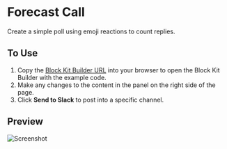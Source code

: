 # Forecast Call

Create a simple poll using emoji reactions to count replies.

## To Use

1. Copy the [Block Kit Builder URL][url] into your browser to open the Block Kit Builder with the example code.
2. Make any changes to the content in the panel on the right side of the page.
3. Click **Send to Slack** to post into a specific channel.

## Preview

![][screenshot]

[url]: https://api.slack.com/tools/block-kit-builder?mode=message&blocks=%5B%7B%22type%22%3A%22section%22%2C%22text%22%3A%7B%22type%22%3A%22mrkdwn%22%2C%22text%22%3A%22%3Abar_chart%3A%20*Latest%20Services%20Forecast*%5Cn%5CnVertical%20Commit%3A%20*%24400k*%20%7C%20Upside%3A%20*%24600k*%20%5Cn_Comments%3A%20_%22%7D%7D%2C%7B%22type%22%3A%22divider%22%7D%2C%7B%22type%22%3A%22section%22%2C%22fields%22%3A%5B%7B%22type%22%3A%22mrkdwn%22%2C%22text%22%3A%22*Team%20Grillo%3A*%5CnCommit%3A%20%24100k%20%7C%20Upside%3A%20%24150k%20%5Cn_Specific%20deals%3A_%22%7D%2C%7B%22type%22%3A%22mrkdwn%22%2C%22text%22%3A%22*Team%20Adrian%3A*%5CnCommit%3A%20%24100k%20%7C%20Upside%3A%20%24150k%20%5Cn_Specific%20deals%3A_%22%7D%5D%7D%2C%7B%22type%22%3A%22divider%22%7D%2C%7B%22type%22%3A%22section%22%2C%22fields%22%3A%5B%7B%22type%22%3A%22mrkdwn%22%2C%22text%22%3A%22*Team%20Nick%3A*%5CnCommit%3A%20%24100k%20%7C%20Upside%3A%20%24150k%20%5Cn_Specific%20deals%3A_%22%7D%2C%7B%22type%22%3A%22mrkdwn%22%2C%22text%22%3A%22*Team%20Peck%3A*%5CnCommit%3A%20%24100k%20%7C%20Upside%3A%20%24150k%20%5Cn_Specific%20deals%3A_%22%7D%5D%7D%2C%7B%22type%22%3A%22context%22%2C%22elements%22%3A%5B%7B%22type%22%3A%22mrkdwn%22%2C%22text%22%3A%22As%20of%3A%20Monday%2C%2030%20Apr%202020%22%7D%5D%7D%5D

[screenshot]: forecast-call.png?raw=true "Screenshot"